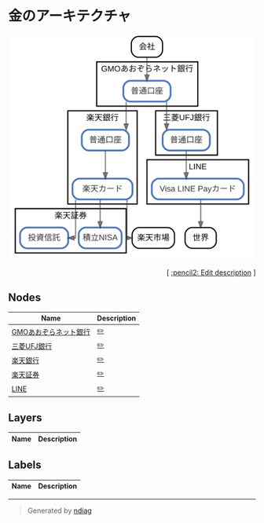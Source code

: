 # 金のアーキテクチャ

![view](view-nodes.svg)



<p align="right">
  [ <a href="../ndiag.descriptions/_index.md">:pencil2: Edit description</a> ]
</p>



## Nodes

| Name | Description |
| --- | --- |
| [GMOあおぞらネット銀行](node-gmoあおぞらネット銀行.md) | <a href="../ndiag.descriptions/_node-gmoあおぞらネット銀行.md">:pencil2:</a> |
| [三菱UFJ銀行](node-三菱ufj銀行.md) | <a href="../ndiag.descriptions/_node-三菱ufj銀行.md">:pencil2:</a> |
| [楽天銀行](node-楽天銀行.md) | <a href="../ndiag.descriptions/_node-楽天銀行.md">:pencil2:</a> |
| [楽天証券](node-楽天証券.md) | <a href="../ndiag.descriptions/_node-楽天証券.md">:pencil2:</a> |
| [LINE](node-line.md) | <a href="../ndiag.descriptions/_node-line.md">:pencil2:</a> |

## Layers

| Name | Description |
| --- | --- |

## Labels

| Name | Description |
| --- | --- |

---

> Generated by [ndiag](https://github.com/k1LoW/ndiag)
